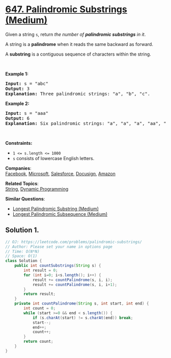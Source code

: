 # [647. Palindromic Substrings (Medium)](https://leetcode.com/problems/palindromic-substrings/)

<p>Given a string <code>s</code>, return <em>the number of <strong>palindromic substrings</strong> in it</em>.</p>

<p>A string is a <strong>palindrome</strong> when it reads the same backward as forward.</p>

<p>A <strong>substring</strong> is a contiguous sequence of characters within the string.</p>

<p>&nbsp;</p>
<p><strong>Example 1:</strong></p>

<pre><strong>Input:</strong> s = "abc"
<strong>Output:</strong> 3
<strong>Explanation:</strong> Three palindromic strings: "a", "b", "c".
</pre>

<p><strong>Example 2:</strong></p>

<pre><strong>Input:</strong> s = "aaa"
<strong>Output:</strong> 6
<strong>Explanation:</strong> Six palindromic strings: "a", "a", "a", "aa", "aa", "aaa".
</pre>

<p>&nbsp;</p>
<p><strong>Constraints:</strong></p>

<ul>
	<li><code>1 &lt;= s.length &lt;= 1000</code></li>
	<li><code>s</code> consists of lowercase English letters.</li>
</ul>

**Companies**:  
[Facebook](https://leetcode.com/company/facebook), [Microsoft](https://leetcode.com/company/microsoft), [Salesforce](https://leetcode.com/company/salesforce), [Docusign](https://leetcode.com/company/docusign), [Amazon](https://leetcode.com/company/amazon)

**Related Topics**:  
[String](https://leetcode.com/tag/string/), [Dynamic Programming](https://leetcode.com/tag/dynamic-programming/)

**Similar Questions**:

- [Longest Palindromic Substring (Medium)](https://leetcode.com/problems/longest-palindromic-substring/)
- [Longest Palindromic Subsequence (Medium)](https://leetcode.com/problems/longest-palindromic-subsequence/)

## Solution 1.

```java
// OJ: https://leetcode.com/problems/palindromic-substrings/
// Author: Please set your name in options page
// Time: O(N*N)
// Space: O(1)
class Solution {
    public int countSubstrings(String s) {
        int result = 0;
        for (int i=0; i<s.length(); i++) {
            result += countPalindrome(s, i, i);
            result += countPalindrome(s, i, i+1);
        }
        return result;
    }
    private int countPalindrome(String s, int start, int end) {
        int count = 0;
        while (start >=0 && end < s.length()) {
            if (s.charAt(start) != s.charAt(end)) break;
            start--;
            end++;
            count++;
        }
        return count;
    }
}

```
